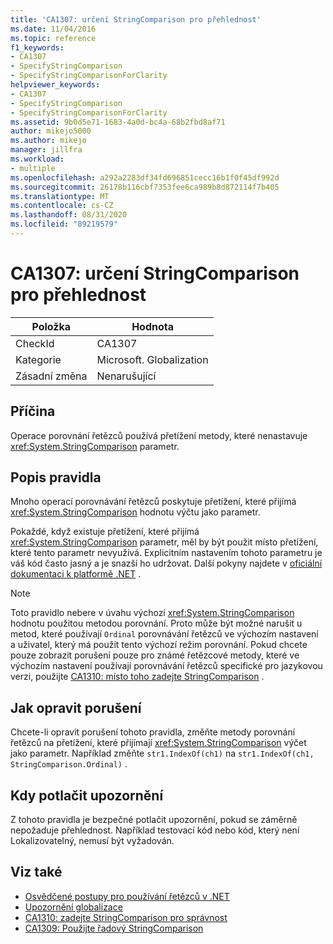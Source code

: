 ```yaml
---
title: 'CA1307: určení StringComparison pro přehlednost'
ms.date: 11/04/2016
ms.topic: reference
f1_keywords:
- CA1307
- SpecifyStringComparison
- SpecifyStringComparisonForClarity
helpviewer_keywords:
- CA1307
- SpecifyStringComparison
- SpecifyStringComparisonForClarity
ms.assetid: 9b0d5e71-1683-4a0d-bc4a-68b2fbd8af71
author: mikejo5000
ms.author: mikejo
manager: jillfra
ms.workload:
- multiple
ms.openlocfilehash: a292a2283df34fd696851cecc16b1f0f45df992d
ms.sourcegitcommit: 26178b116cbf7353fee6ca989b8d872114f7b405
ms.translationtype: MT
ms.contentlocale: cs-CZ
ms.lasthandoff: 08/31/2020
ms.locfileid: "89219579"
---
```

# <a name="ca1307-specify-stringcomparison-for-clarity"></a>CA1307: určení StringComparison pro přehlednost

|Položka|Hodnota|
|-|-|
|CheckId|CA1307|
|Kategorie|Microsoft. Globalization|
|Zásadní změna|Nenarušující|

## <a name="cause"></a>Příčina
Operace porovnání řetězců používá přetížení metody, které nenastavuje <xref:System.StringComparison> parametr.

## <a name="rule-description"></a>Popis pravidla
Mnoho operací porovnávání řetězců poskytuje přetížení, které přijímá <xref:System.StringComparison> hodnotu výčtu jako parametr.

Pokaždé, když existuje přetížení, které přijímá <xref:System.StringComparison> parametr, měl by být použit místo přetížení, které tento parametr nevyužívá. Explicitním nastavením tohoto parametru je váš kód často jasný a je snazší ho udržovat. Další pokyny najdete v [oficiální dokumentaci k platformě .NET](/dotnet/standard/base-types/best-practices-strings#specifying-string-comparisons-explicitly) .

> [!NOTE]
> Toto pravidlo nebere v úvahu výchozí <xref:System.StringComparison> hodnotu použitou metodou porovnání. Proto může být možné narušit u metod, které používají `Ordinal` porovnávání řetězců ve výchozím nastavení a uživatel, který má použít tento výchozí režim porovnání.
> Pokud chcete pouze zobrazit porušení pouze pro známé řetězcové metody, které ve výchozím nastavení používají porovnávání řetězců specifické pro jazykovou verzi, použijte [CA1310: místo toho zadejte StringComparison](ca1310.md) .

## <a name="how-to-fix-violations"></a>Jak opravit porušení
Chcete-li opravit porušení tohoto pravidla, změňte metody porovnání řetězců na přetížení, které přijímají <xref:System.StringComparison> výčet jako parametr. Například změňte `str1.IndexOf(ch1)` na `str1.IndexOf(ch1, StringComparison.Ordinal)` .

## <a name="when-to-suppress-warnings"></a>Kdy potlačit upozornění
Z tohoto pravidla je bezpečné potlačit upozornění, pokud se záměrně nepožaduje přehlednost. Například testovací kód nebo kód, který není Lokalizovatelný, nemusí být vyžadován.

## <a name="see-also"></a>Viz také

- [Osvědčené postupy pro používání řetězců v .NET](/dotnet/standard/base-types/best-practices-strings)
- [Upozornění globalizace](globalization-warnings.md)
- [CA1310: zadejte StringComparison pro správnost](ca1310.md)
- [CA1309: Použijte řadový StringComparison](ca1309.md)
